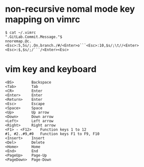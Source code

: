 # non-recursive nomal mode key mapping on vimrc
```
$ cat ~/.vimrc
".GitLab.Commit.Message."$
nnoremap.@c.<Esc>:5,5s/;.On.branch./#/<Enter>o```<Esc>:10,$s/;\t//<Enter><Esc>:$,$s/;/```/<Enter><Esc>
```

# vim key and keyboard
```
<BS>		Backspace
<Tab>		Tab
<CR>		Enter
<Enter>		Enter
<Return>	Enter
<Esc>		Escape
<Space>		Space
<Up>		Up arrow
<Down>		Down arrow
<Left>		Left arrow
<Right>		Right arrow
<F1> - <F12>	Function keys 1 to 12
#1, #2..#9,#0	Function keys F1 to F9, F10
<Insert>	Insert
<Del>		Delete
<Home>		Home
<End>		End
<PageUp>	Page-Up
<PageDown>	Page-Down
```
